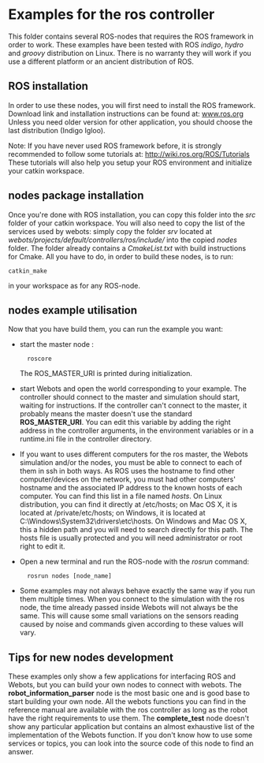 Examples for the ros controller
===============

This folder contains several ROS-nodes that requires the ROS framework in order to work.
These examples have been tested with ROS *indigo*, *hydro* and *groovy* distribution on Linux. 
There is no warranty they will work if you use a different platform or an ancient distribution of ROS.

ROS installation
---------------

In order to use these nodes, you will first need to install the ROS framework.
Download link and installation instructions can be found at: www.ros.org
Unless you need older version for other application, you should choose the last distribution (Indigo Igloo).

Note: If you have never used ROS framework before, it is strongly recommended to follow some tutorials at: http://wiki.ros.org/ROS/Tutorials
These tutorials will also help you setup your ROS environment and initialize your catkin workspace.

nodes package installation
---------------

Once you're done with ROS installation, you can copy this folder into the *src* folder of your catkin workspace.
You will also need to copy the list of the services used by webots: simply copy the folder *srv* located at *webots/projects/default/controllers/ros/include/* into the copied *nodes* folder.
The folder already contains a *CmakeList.txt* with build instructions for Cmake. 
All you have to do, in order to build these nodes, is to run:

    catkin_make

in your workspace as for any ROS-node.

nodes example utilisation
---------------

Now that you have build them, you can run the example you want:
- start the master node :

        roscore

    The ROS_MASTER_URI is printed during initialization.

- start Webots and open the world corresponding to your example. 
  The controller should connect to the master and simulation should start, waiting for instructions.
  If the controller can't connect to the master, it probably means the master doesn't use the standard **ROS_MASTER_URI**.
  You can edit this variable by adding the right address in the controller arguments, in the environment variables or in a runtime.ini file in the controller directory.
  
- If you want to uses different computers for the ros master, the Webots simulation and/or the nodes, you must be able to connect to each of them in ssh in both ways. As ROS uses the hostname to find other computer/devices on the network, you must had other computers' hostname and the associated IP address to the known hosts of each computer. You can find this list in a file named *hosts*. On Linux distribution, you can find it directly at /etc/hosts; on Mac OS X, it is located at /private/etc/hosts; on Windows, it is located at C:\Windows\System32\drivers\etc\hosts. On Windows and Mac OS X, this a hidden path and you will need to search directly for this path. The hosts file is usually protected and you will need administrator or root right to edit it.

- Open a new terminal and run the ROS-node with the *rosrun* command: 

        rosrun nodes [node_name]
        
- Some examples may not always behave exactly the same way if you run them multiple times. When you connect to the simulation with the ros node, the time already passed inside Webots will not always be the same. This will cause some small variations on the sensors reading caused by noise and commands given according to these values will vary.

Tips for new nodes development
---------------

These examples only show a few applications for interfacing ROS and Webots, but you can build your own nodes to connect with webots.
The **robot_information_parser** node is the most basic one and is good base to start building your own node.
All the webots functions you can find in the reference manual are available with the ros controller as long as the robot have the right requirements to use them.
The **complete_test** node doesn't show any particular application but contains an almost exhaustive list of the implementation of the Webots function.
If you don't know how to use some services or topics, you can look into the source code of this node to find an answer.
